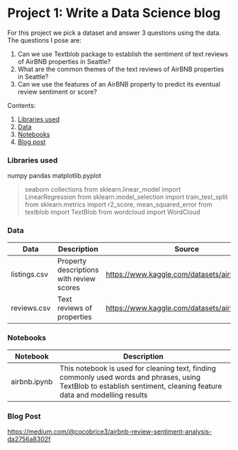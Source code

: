 # Project 1: Write a Data Science blog
For this project we pick a dataset and answer 3 questions using the data. The questions I pose are:

1.  Can we use Textblob package to establish the sentiment of text reviews of AirBNB properties in Seattle?
2. What are the common themes of the text reviews of AirBNB properties in Seattle?
3. Can we use the features of an AirBNB property to predict its eventual review sentiment or score?

Contents:
1. [Libraries used](#libraries-used)
2. [Data](#data)
3. [Notebooks](#notebooks)
4. [Blog post](#blog-post)

### **Libraries used**
numpy
pandas
matplotlib.pyplot
> seaborn
> collections
> from sklearn.linear_model import LinearRegression
> from sklearn.model_selection import train_test_split
> from sklearn.metrics import r2_score, mean_squared_error
> from textblob import TextBlob 
> from wordcloud import WordCloud

### **Data**
|      Data       |             Description                      |                    Source                      |
|-----------------|----------------------------------------------|------------------------------------------------|
|   listings.csv  |   Property descriptions with review scores   | https://www.kaggle.com/datasets/airbnb/seattle |
|   reviews.csv   |   Text reviews of properties                 | https://www.kaggle.com/datasets/airbnb/seattle |

### **Notebooks**
|   Notebook      | Description |
|---|---|
| airbnb.ipynb | This notebook is used for cleaning text, finding commonly used words and phrases, using TextBlob to establish sentiment, cleaning feature data and modelling results |

### **Blog Post**
https://medium.com/@cocobrice3/airbnb-review-sentiment-analysis-da2756a8302f
